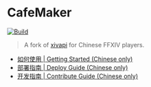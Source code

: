 # CafeMaker

[![Build](https://github.com/thewakingsands/cafemaker/workflows/Build/badge.svg?branch=master)](https://github.com/thewakingsands/cafemaker/actions?query=workflow%3ABuild)

> A fork of [xivapi](https://github.com/xivapi/xivapi.com) for Chinese FFXIV players.

* [如何使用 | Getting Started (Chinese only)](https://github.com/thewakingsands/cafemaker/wiki)
* [部署指南 | Deploy Guide (Chinese only)](./INSTALL.md)
* [开发指南 | Contribute Guide (Chinese only)](./CONTRIBUTE.md)
